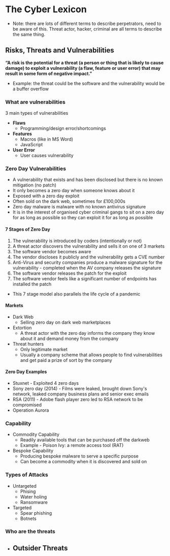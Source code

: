 # The Cyber Lexicon
- Note: there are lots of different terms to describe perpetrators, need to be aware of this. Threat actor, hacker, criminal are all terms to describe the same thing.


## Risks, Threats and Vulnerabilities
**“A risk is the potential for a threat (a person or thing that is likely to cause damage) to exploit a vulnerability (a flaw, feature or user error) that may result in some form of negative impact.”**
- Example: the threat could be the software and the vulnerability would be a buffer overflow

### What are vulnerabilities
3 main types of vulnerabilities 
- **Flaws**
	- Programming/design error/shortcomings
- **Features**
	- Macros (like in MS Word)
	- JavaScript
- **User Error**
	- User causes vulnerability

### Zero Day Vulnerabilities
- A vulnerability that exists and has been disclosed but there is no known mitigation (no patch)
- It only becomes a zero day when someone knows about it
- Exposed with a zero day exploit
- Often sold on the dark web, sometimes for £100,000s
- Zero day malware is malware with no known antivirus signature
- It is in the interest of organised cyber criminal gangs to sit on a zero day for as long as possible so they can exploit it for as long as possible

#### 7 Stages of Zero Day
1) The vulnerability is introduced by coders (intentionally or not)
2) A threat actor discovers the vulnerability and sells it on one of 3 markets
3) The software vendor becomes aware
4) The vendor discloses it publicly and the vulnerability gets a CVE number
5) Anti-Virus and security companies produce a malware signature for the vulnerability - completed when the AV company releases the signature
6) The software vendor releases the patch for the exploit
7) The software vendor feels like a significant number of endpoints has installed the patch

- This 7 stage model also parallels the life cycle of a pandemic

#### Markets
- Dark Web 
	- Selling zero day on dark web marketplaces 
- Extortion
	- A threat actor with the zero day informs the company they know about it and demand money from the company
- Threat hunters
	- Only legitimate market
	- Usually a company scheme that allows people to find vulnerabilities and get paid a prize of sort by the company

#### Zero Day Examples
- Stuxnet - Exploited 4 zero days
- Sony zero day (2014) - Films were leaked, brought down Sony's network, leaked company business plans and senior exec emails
- RSA (2011) - Adobe flash player zero led to RSA network to be compromised 
- Operation Aurora 


### Capability 
- Commodity Capability 
	- Readily available tools that can be purchased off the darkweb
	- Example - Poison Ivy: a remote access tool (RAT)
- Bespoke Capability
	- Producing bespoke malware to serve a specific purpose
	- Can become a commodity when it is discovered and sold on


### Types of Attacks
- Untargeted 
	- Phising
	- Water holing
	- Ransomware
- Targeted 
	- Spear phishing
	- Botnets

### Who are the threats 
- **Outsider Threats**
	- 

